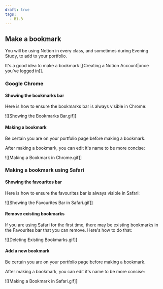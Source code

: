 ```yaml
---
draft: true
tags:
  - B1.3
---
```


## Make a bookmark

You will be using Notion in every class, and sometimes during Evening Study, to add to your portfolio.

It's a good idea to make a bookmark [[Creating a Notion Account|once you've logged in]].

### Google Chrome
#### Showing the bookmarks bar

Here is how to ensure the bookmarks bar is always visible in Chrome:

![[Showing the Bookmarks Bar.gif]]

#### Making a bookmark

Be certain you are on your portfolio page before making a bookmark.

After making a bookmark, you can edit it's name to be more concise:

![[Making a Bookmark in Chrome.gif]]
### Making a bookmark using Safari
#### Showing the favourites bar

Here is how to ensure the favourites bar is always visible in Safari:

![[Showing the Favourites Bar in Safari.gif]]

#### Remove existing bookmarks

If you are using Safari for the first time, there may be existing bookmarks in the Favourites bar that you can remove. Here's how to do that:

![[Deleting Existing Bookmarks.gif]]

#### Add a new bookmark

Be certain you are on your portfolio page before making a bookmark.

After making a bookmark, you can edit it's name to be more concise:

![[Making a Bookmark in Safari.gif]]